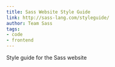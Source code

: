 ```yaml
---
title: Sass Website Style Guide
link: http://sass-lang.com/styleguide/
author: Team Sass
tags:
- code
- frontend
---
```


Style guide for the Sass website
